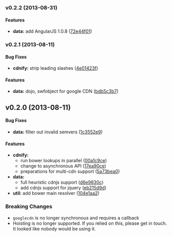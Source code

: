 <a name="v0.2.2"></a>
### v0.2.2 (2013-08-31)


#### Features

* **data:** add AngularJS 1.0.8 ([72e44f01](http://github.com/passy/google-cdn/commit/72e44f0121153942a9b77b987c1c3570474ad2d5))

<a name="v0.2.1"></a>
### v0.2.1 (2013-08-11)


#### Bug Fixes

* **cdnify:** strip leading slashes ([4e01423f](http://github.com/passy/google-cdn/commit/4e01423fb22451f2df95c7d74c071b30d9585c31))


#### Features

* **data:** dojo, swfobject for google CDN ([bdb5c3b7](http://github.com/passy/google-cdn/commit/bdb5c3b7b848d842bea401007c13dee8175b3299))

<a name="v0.2.0"></a>
## v0.2.0 (2013-08-11)


#### Bug Fixes

* **data:** filter out invalid semvers ([1c3552e9](http://github.com/passy/google-cdn/commit/1c3552e9acb97aecbb9128eab9bc448385e1bf81))


#### Features

* **cdnify:**
  * run bower lookups in parallel ([00a1c9ce](http://github.com/passy/google-cdn/commit/00a1c9ceb9d6baeaa2a761cd4cdc83875f70b1f2))
  * change to asynchronous API ([17ea90ce](http://github.com/passy/google-cdn/commit/17ea90ce0249606e28036ba249438916d41a84f9))
  * preparations for multi-cdn support ([5a73bea0](http://github.com/passy/google-cdn/commit/5a73bea017456d97ccedce241853e82010720bb3))
* **data:**
  * full heuristic cdnjs support ([d6e9830c](http://github.com/passy/google-cdn/commit/d6e9830c494c3bcc02c39beaf4566ceee88779f2))
  * add cdnjs support for jquery ([eb215d9d](http://github.com/passy/google-cdn/commit/eb215d9d7a66a6a57c3673844ee41b4010ac8398))
* **util:** add bower main resolver ([104e1aa2](http://github.com/passy/google-cdn/commit/104e1aa28bc800ff3980f01df557044e29dee332))


### Breaking Changes

* `googlecdn` is no longer synchronous and requires a callback
* Hoisting is no longer supported. If you relied on this, please get in touch.
  It looked like nobody would be using it.
